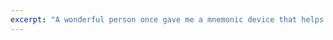 ```yaml
---
excerpt: "A wonderful person once gave me a mnemonic device that helps me think outside the box and solve my own problems."
---
```

